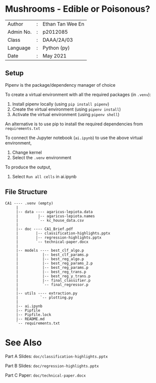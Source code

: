 # Mushrooms - Edible or Poisonous?

|               |   |                       |
|---------------|---|-----------------------|
|   Author      | : |   Ethan Tan Wee En    |
|   Admin No.   | : |   p2012085            |
|   Class       | : |   DAAA/2A/03          |
|   Language    | : |   Python (py)         |
|   Date        | : |   May 2021            |

## Setup

Pipenv is the package/dependency manager of choice

To create a virtual environment with all the required packages (in `.venv`):
1.  Install pipenv locally (using `pip install pipenv`)
2.  Create the virtual environment (using `pipenv install`)
3.  Activate the virtual environment (using `pipenv shell`)

An alternative is to use pip to install the required dependencies from `requirements.txt`

To connect the Jupyter notebook (`ai.ipynb`) to use the above virtual environment,
1.  Change kernel
2.  Select the `.venv` environment

To produce the output,
1.  Select `Run all cells` in ai.ipynb

## File Structure

```
CA1 ---- .venv (empty)
     |
     |-- data ---- agaricus-lepiota.data
     |         |-- agaricus-lepiota.names
     |         `-- kc_house_data.csv
     |
     |-- doc ---- CA1_Brief.pdf
     |        |-- classification-highlights.pptx
     |        |-- regression-highlights.pptx
     |        `-- technical-paper.docx
     |
     |-- models ---- best_clf_algo.p
     |           |-- best_clf_params.p
     |           |-- best_reg_algo.p
     |           |-- best_reg_params_2.p
     |           |-- best_reg_params.p
     |           |-- best_reg_trans.p
     |           |-- best_reg_y_trans.p
     |           |-- final_classifier.p
     |           `-- final_regressor.p
     |
     |-- utils ---- extraction.py
     |          `-- plotting.py
     |
     |-- ai.ipynb
     |-- Pipfile
     |-- Pipfile.lock
     |-- README.md
     `-- requirements.txt
```

# See Also

Part A Slides:  `doc/classification-highlights.pptx`

Part B Slides:  `doc/regression-highlights.pptx`

Part C Paper:   `doc/technical-paper.docx`
